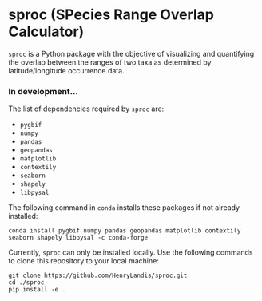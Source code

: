 # sproc (SPecies Range Overlap Calculator)

``sproc`` is a Python package with the objective of visualizing and quantifying the overlap between the ranges of two taxa as determined by latitude/longitude occurrence data.



### In development...

The list of dependencies required by ``sproc`` are:

- ``pygbif``
- ``numpy``
- ``pandas``
- ``geopandas``
- ``matplotlib``
- ``contextily``
- ``seaborn``
- ``shapely``
- ``libpysal``

The following command in ``conda`` installs these packages if not already installed:

```conda install pygbif numpy pandas geopandas matplotlib contextily seaborn shapely libpysal -c conda-forge```

Currently, ``sproc`` can only be installed locally.  Use the following commands to clone this repository to your local machine:

```
git clone https://github.com/HenryLandis/sproc.git
cd ./sproc
pip install -e .
```

